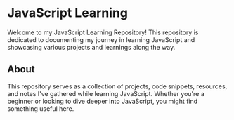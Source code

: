 # JavaScript Learning 

Welcome to my JavaScript Learning Repository! This repository is dedicated to documenting my journey in learning JavaScript and showcasing various projects and learnings along the way.

## About
This repository serves as a collection of projects, code snippets, resources, and notes I've gathered while learning JavaScript. Whether you're a beginner or looking to dive deeper into JavaScript, you might find something useful here.
